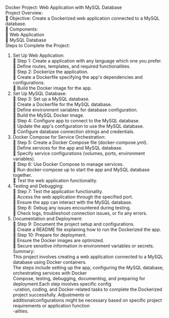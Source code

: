Docker Project: Web Application with MySQL Database <br/>
Project Overview:<br/>
 Objective: Create a Dockerized web application connected to a MySQL database.<br/>
 Components:<br/>
 Web Application<br/>
 MySQL Database<br/>
Steps to Complete the Project:<br/>
1. Set Up Web Application:<br/>
 Step 1: Create a application with any language which one you prefer.<br/>
 Define routes, templates, and required functionalities.<br/>
 Step 2: Dockerize the application.<br/>
 Create a Dockerfile specifying the app's dependencies and configurations.<br/>
 Build the Docker image for the app.<br/>
2. Set Up MySQL Database:<br/>
 Step 3: Set up a MySQL database.<br/>
 Create a Dockerfile for the MySQL database.<br/>
 Define environment variables for database configuration.<br/>
 Build the MySQL Docker image.<br/>
 Step 4: Configure app to connect to the MySQL database.<br/>
 Update the app's configuration to use the MySQL database.<br/>
 Configure database connection strings and credentials.<br/>
3. Docker Compose for Service Orchestration:<br/>
 Step 5: Create a Docker Compose file (docker-compose.yml).<br/>
 Define services for the app and MySQL database.<br/>
 Specify service configurations (volumes, ports, environment variables).<br/>
 Step 6: Use Docker Compose to manage services.<br/>
 Run docker-compose up to start the app and MySQL database together.<br/>
 Test the web application functionality.<br/>
4. Testing and Debugging:<br/>
 Step 7: Test the application functionality.<br/>
 Access the web application through the specified port.<br/>
 Ensure the app can interact with the MySQL database.<br/>
 Step 8: Debug any issues encountered during testing.<br/>
 Check logs, troubleshoot connection issues, or fix any errors.<br/>
5. Documentation and Deployment:<br/>
 Step 9: Document the project setup and configurations.<br/>
 Create a README file explaining how to run the Dockerized the app.<br/>
 Step 10: Prepare for deployment.<br/>
 Ensure the Docker images are optimized.<br/>
 Secure sensitive information in environment variables or secrets.<br/>
Summary:<br/>
This project involves creating a web application connected to a MySQL database using Docker containers. <br/>
The steps include setting up the app, configuring the MySQL database, orchestrating services with Docker<br/>
Compose, testing, debugging, documenting, and preparing for deployment.Each step involves specific config<br/>
-uration, coding, and Docker-related tasks to complete the Dockerized project successfully. Adjustments or<br/>
additionalconfigurations might be necessary based on specific project requirements or application function<br/>
-alities.<br/>
